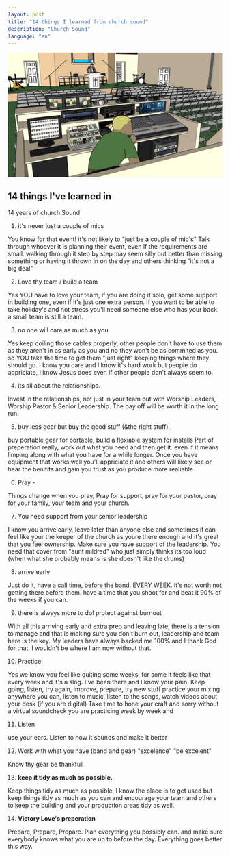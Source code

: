 ```yaml
---
layout: post
title: "14 things I learned from church sound"
description: "Church Sound"
language: "en"
---
```


![Cover](/assets/img/posts/churchsound.jpg)

## 14 things I've learned in
14 years of church Sound


1) it's never just a couple of mics

You know for that event! it's not likely to "just be a couple of mic's"
Talk through whoever it is planning their event, even if the requirements are small. walking through it step by step may seem silly but better than missing something or having it thrown in on the day and others thinking "it's not a big deal"

2) Love thy team / build a team

Yes YOU have to love your team, if you are doing it solo, get some support in building one, even if it's just one extra person.
If you want to be able to take holiday's and not stress you'll need someone else who has your back. a small team is still a team.

3) no one will care as much as you

Yes keep coiling those cables properly, other people don't have to use them as they aren't in as early as you and no they won't be as commited as you. so YOU take the time to get them "just right"
keeping things where they should go. I know you care and I know it's hard work but people do appriciate, I know Jesus does even if other people don't always seem to.

4) its all about the relationships.

Invest in the relationships, not just in your team but with Worship Leaders, Worship Pastor & Senior Leadership. The pay off will be worth it in the long run.

5) buy less gear but buy the good stuff (&the right stuff).

buy portable gear for portable, build a flexiable system for installs
Part of preperation really, work out what you need and then get it. even if it means limping along with what you have for a while longer. Once you have equipment that works well you'll appriciate it and others will likely see or hear the benifits and gain you trust as you produce more realiable  

6) Pray -

Things change when you pray, Pray for support, pray for your pastor, pray for your family, your team and your church.

7) You need support from your senior leadership

I know you arrive early, leave later than anyone else and sometimes it can feel like your the keeper of the church as youre there enough and it's great that you feel ownership. Make sure you have support of the leadership. You need that cover from "aunt mildred" who just simply thinks its too loud (when what she probably means is she doesn't like the drums) 

8) arrive early

Just do it, have a call time, before the band. EVERY WEEK. it's not worth not getting there before them. have a time that you shoot for and beat it 90% of the weeks if you can.

9) there is always more to do! protect against burnout

With all this arriving early and extra prep and leaving late, there is a tension to manage and that is making sure you don't burn out, leadership and team here is the key. My leaders have always backed me 100% and I thank God for that, I wouldn't be where I am now without that. 

10) Practice

Yes we know you feel like quiting some weeks, for some it feels like that every week and it's a slog. I've been there and I know your pain. Keep going, listen, try again, improve, prepare, try new stuff practice your mixing anywhere you can, listen to music, listen to the songs, watch videos about your desk (if you are digital) Take time to hone your craft and sorry without a virtual soundcheck you are practicing week by week and

11) Listen

use your ears. Listen to how it sounds and make it better

12) Work with what you have (band and gear) "excelence" "be excelent"

Know thy gear
be thankfull

13) **keep it tidy as much as possible.**

Keep things tidy as much as possible, I know the place is to get used but keep things tidy as much as you can and encourage your team and others to keep the building and your production areas tidy as well.

14) **Victory Love's preperation**

Prepare, Prepare, Prepare. Plan everything you possibly can.
and make sure everybody knows what you are up to before the day.
Everything goes better this way.
